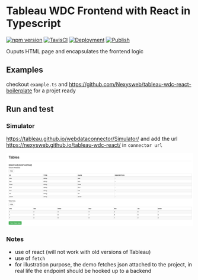 # Tableau WDC Frontend with React in Typescript

[![npm version](https://badge.fury.io/js/%40nexys%2Ftableau-wdc-react.svg)](https://www.npmjs.com/package/@nexys/tableau-wdc-react)
[![TavisCI](https://travis-ci.com/Nexysweb/tableau-wdc-react.svg?branch=master)](https://travis-ci.com/github/Nexysweb/tableau-wdc-react)
[![Deployment](https://github.com/Nexysweb/tableau-wdc-react/actions/workflows/deploy.yml/badge.svg)](https://github.com/Nexysweb/tableau-wdc-react/actions/workflows/deploy.yml)
[![Publish](https://github.com/Nexysweb/tableau-wdc-react/actions/workflows/publish.yml/badge.svg)](https://github.com/Nexysweb/tableau-wdc-react/actions/workflows/publish.yml)

Ouputs HTML page and encapsulates the frontend logic

## Examples

checkout `example.ts` and https://github.com/Nexysweb/tableau-wdc-react-boilerplate for a projet ready 

## Run and test

### Simulator
https://tableau.github.io/webdataconnector/Simulator/ and add the url https://nexysweb.github.io/tableau-wdc-react/ in `connector url`

![Simulator screenshot](./simulator_screenshot.png)

### Notes

* use of react (will not work with old versions of Tableau)
* use of `fetch`
* for illustration purpose, the demo fetches json attached to the project, in real life the endpoint should be hooked up to a backend
